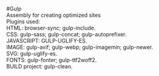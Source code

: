 #Gulp<br>
Assembly for creating optimized sites<br>
Plugins used:<br>
HTML:
browser-sync;
gulp-include.
<br>
CSS:
gulp-sass;
gulp-concat;
gulp-autoprefixer.
<br>
JAVASCRIPT:
GULP-UGLIFY-ES.
<br>
IMAGE:
gulp-avif;
gulp-webp;
gulp-imagemin;
gulp-newer.
<br>
SVG:
gulp-uglify-es.
<br>
FONTS:
gulp-fonter;
gulp-ttf2woff2.
<br>
BUILD project:
gulp-clean.

